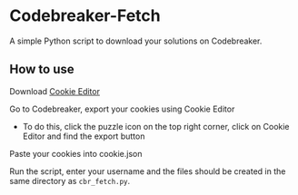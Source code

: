 # Codebreaker-Fetch

A simple Python script to download your solutions on Codebreaker.

## How to use

Download [Cookie Editor](https://chrome.google.com/webstore/detail/cookie-editor/hlkenndednhfkekhgcdicdfddnkalmdm?hl=en)

Go to Codebreaker, export your cookies using Cookie Editor

- To do this, click the puzzle icon on the top right corner, click on Cookie Editor and find the export button
 
Paste your cookies into cookie.json

Run the script, enter your username and the files should be created in the same directory as `cbr_fetch.py`.
